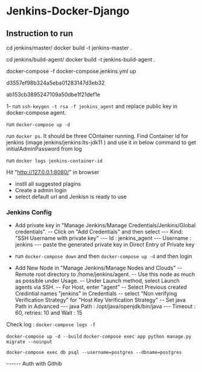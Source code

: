 # Jenkins-Docker-Django

## Instruction to run

cd jenkins/master/
docker build -t jenkins-master .

cd jenkins/build-agent/
docker build -t jenkins-build-agent .

docker-compose -f docker-compose.jenkins.yml up

d3557ef98b324a5eba01283147d3eb32

ab153cb3895247109a50dbe1f21def1e









1- run `ssh-keygen -t rsa -f jenkins_agent` and replace public key in docker-compose agent. 


run `docker-compose up -d`

run `docker ps`. It should be three COntainer running. 
Find Container Id for jenkins (image jenkins/jenkins:lts-jdk11 ) and use it in below command to get initialAdminPassword from log

run `docker logs jenkins-container-id`  

Hit "http://127.0.0.1:8080/" in browser 

- instll all suggested plagins 
- Create a admin login
- select default url and Jenkisn is ready to use

### Jenkins Config
- Add private key in "Manage Jenkins/Manage Credentials/Jenkins/Global credentials". 
-- Click on "Add Credentials" and then select 
--- Kind: "SSH Username with private key"
--- Id : jenkins_agent
--- Username : jenkins
--- paste the generated private key in Direct Entry of Private key

- run `docker-compose down` and then `docker-compose up -d` and then login 

- Add New Node in "Manage Jenkins/Manage Nodes and Clouds"
-- Remote root directory to /home/jenkins/agent.
-- Use this node as much as possible under Usage.
-- Under Launch method, select Launch agents via SSH.
-- For Host, enter "agent"
-- Select Previous created Credintial names "jenkins" in Credentials
-- select "Non verifying Verification Strategy" for "Host Key Verification Strategy"
-- Set java Path in Advanced
--- java Path : /opt/java/openjdk/bin/java 
--- Timeout : 60, retries: 10 and Wait : 15




Check log : `docker-compose logs -f`

`docker-compose up -d --build`
`docker-compose exec app python manage.py migrate --noinput`

`docker-compose exec db psql --username=postgres --dbname=postgres`



------ Auth with Githib
